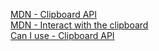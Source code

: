 [MDN - Clipboard API](https://developer.mozilla.org/en-US/docs/Web/API/Clipboard_API)  
[MDN - Interact with the clipboard](https://developer.mozilla.org/en-US/docs/Mozilla/Add-ons/WebExtensions/Interact_with_the_clipboard#using_the_clipboard_api)  
[Can I use - Clipboard API](https://caniuse.com/?search=Clipboard%20API)
